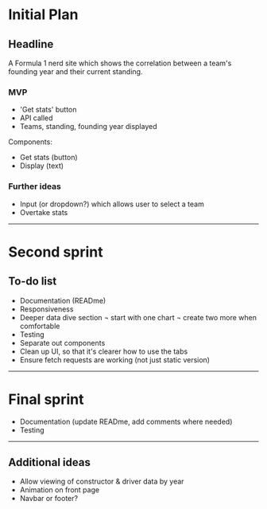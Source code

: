 # Initial Plan 

## Headline
A Formula 1 nerd site which shows the correlation between a team's founding year and their current standing.

### MVP
- 'Get stats' button
- API called
- Teams, standing, founding year displayed 

Components:
- Get stats (button)
- Display (text)

### Further ideas
- Input (or dropdown?) which allows user to select a team
- Overtake stats 

-------------------------------------

# Second sprint

## To-do list
- Documentation (READme)
- Responsiveness
- Deeper data dive section
    ¬ start with one chart
    ¬ create two more when comfortable
- Testing
- Separate out components
- Clean up UI, so that it's clearer how to use the tabs
- Ensure fetch requests are working (not just static version)


-------------------------------------

# Final sprint
- Documentation (update READme, add comments where needed)
- Testing

------------


## Additional ideas
- Allow viewing of constructor & driver data by year
- Animation on front page
- Navbar or footer?